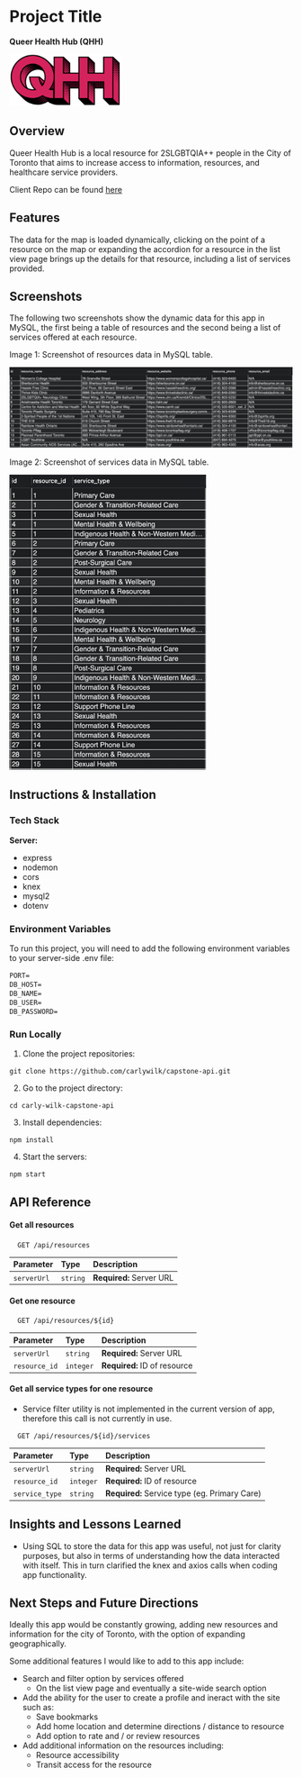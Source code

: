 # Project Title
**Queer Health Hub (QHH)**


<img src="./assets/logo/qhh-logo.svg" width="200">



## Overview
Queer Health Hub is a local resource for 2SLGBTQIA++ people in the City of Toronto that aims to increase access to information, resources, and healthcare service providers.


Client Repo can be found [here](https://github.com/carlywilk/capstone.git)



## Features
The data for the map is loaded dynamically, clicking on the point of a resource on the map or expanding the accordion for a resource in the list view page brings up the details for that resource, including a list of services provided.


## Screenshots
The following two screenshots show the dynamic data for this app in MySQL, the first being a table of resources and the second being a list of services offered at each resource. 

Image 1: Screenshot of resources data in MySQL table.

<img src="./assets/images/resources-mysql-table.png" width="850">


Image 2: Screenshot of services data in MySQL table.

<img src="./assets/images/services-mysql-table.png" width="350">



## Instructions & Installation


### Tech Stack
**Server:**
- express
- nodemon
- cors
- knex
- mysql2
- dotenv


### Environment Variables
To run this project, you will need to add the following environment variables to your server-side .env file:
```
PORT=
DB_HOST=
DB_NAME=
DB_USER=
DB_PASSWORD=
```


### Run Locally 
1. Clone the project repositories:
```
git clone https://github.com/carlywilk/capstone-api.git
```

2. Go to the project directory:
```
cd carly-wilk-capstone-api
```

3. Install dependencies:
```
npm install
```

4. Start the servers:
```
npm start
```



## API Reference
#### Get all resources
```
  GET /api/resources
```
| Parameter   | Type     | Description                |
| :---------- | :------- | :------------------------- |
| `serverUrl` | `string` | **Required:** Server URL   |

#### Get one resource
```
  GET /api/resources/${id}
```
| Parameter       | Type      | Description                       |
| :-------------- | :-------- | :-------------------------------- |
| `serverUrl`     | `string`  | **Required:** Server URL          |
| `resource_id`   | `integer` | **Required:** ID of resource      |

#### Get all service types for one resource
- Service filter utility is not implemented in the current version of app, therefore this call is not currently in use. 
```
  GET /api/resources/${id}/services
```
| Parameter        | Type      | Description                                   |
| :--------------- | :-------- | :-------------------------------------------- |
| `serverUrl`      | `string`  | **Required:** Server URL                      |
| `resource_id`    | `integer` | **Required:** ID of resource                  |
| `service_type`   | `string`  | **Required:** Service type (eg. Primary Care) |



## Insights and Lessons Learned
- Using SQL to store the data for this app was useful, not just for clarity purposes, but also in terms of understanding how the data interacted with itself. This in turn clarified the knex and axios calls when coding app functionality. 



## Next Steps and Future Directions
Ideally this app would be constantly growing, adding new resources and information for the city of Toronto, with the option of expanding geographically.

Some additional features I would like to add to this app include: 
- Search and filter option by services offered
  - On the list view page and eventually a site-wide search option
- Add the ability for the user to create a profile and ineract with the site such as:
  - Save bookmarks
  - Add home location and determine directions / distance to resource
  - Add option to rate and / or review resources
- Add additional information on the resources including:
  - Resource accessibility
  - Transit access for the resource
